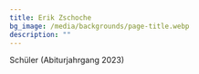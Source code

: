 ```yaml
---
title: Erik Zschoche
bg_image: /media/backgrounds/page-title.webp
description: ""
---
```

Schüler (Abiturjahrgang 2023)
